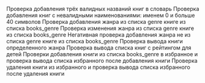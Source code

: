 Проверка добавления трёх валидных названий книг в словарь
Проверка добавления книг с невалидными наименованиями: именем 0 и больше 40 символов
Проверка добавления жанра из списка genre книге из списка books_genre
Проверка изменения жанра из списка genre книге из списка books_genre
Негативная проверка добавления жанра не из списка genre книге из списка books_genre
Проверка вывода книги определенного жанра
Проверка вывода списка книг с рейтингом для детей
Проверки добавления книги из списка books_genre в избранное и проверка вывода списка избранного после добавления книги
Проверка удаления книги из избранного и проверка вывода списка избранного после удаления книги
